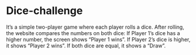 # Dice-challenge
It’s a simple two-player game where each player rolls a dice. After rolling, the website compares the numbers on both dice:  If Player 1’s dice has a higher number, the screen shows “Player 1 wins”.  If Player 2’s dice is higher, it shows “Player 2 wins”.  If both dice are equal, it shows a “Draw”.  

